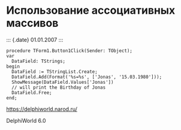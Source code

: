 Использование ассоциативных массивов
====================================

::: {.date}
01.01.2007
:::

    procedure TForm1.Button1Click(Sender: TObject);
    var
      DataField: TStrings;
    begin
      DataField := TStringList.Create; 
      DataField.Add(Format('%s=%s', ['Jonas', '15.03.1980'])); 
      ShowMessage(DataField.Values['Jonas']) 
      // will print the Birthday of Jonas 
      DataField.Free; 
    end;

<https://delphiworld.narod.ru/>

DelphiWorld 6.0
